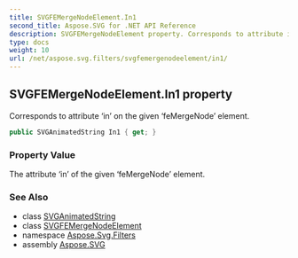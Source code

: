 ```yaml
---
title: SVGFEMergeNodeElement.In1
second_title: Aspose.SVG for .NET API Reference
description: SVGFEMergeNodeElement property. Corresponds to attribute in on the given feMergeNode element
type: docs
weight: 10
url: /net/aspose.svg.filters/svgfemergenodeelement/in1/
---
```

## SVGFEMergeNodeElement.In1 property

Corresponds to attribute ‘in’ on the given ‘feMergeNode’ element.

```csharp
public SVGAnimatedString In1 { get; }
```

### Property Value

The attribute ‘in’ of the given ‘feMergeNode’ element.

### See Also

* class [SVGAnimatedString](../../../aspose.svg.datatypes/svganimatedstring/)
* class [SVGFEMergeNodeElement](../)
* namespace [Aspose.Svg.Filters](../../svgfemergenodeelement/)
* assembly [Aspose.SVG](../../../)
